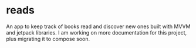 # reads
An app to keep track of books read and discover new ones built with MVVM and jetpack libraries. I am working on more documentation for this project, plus migrating it to compose soon.
